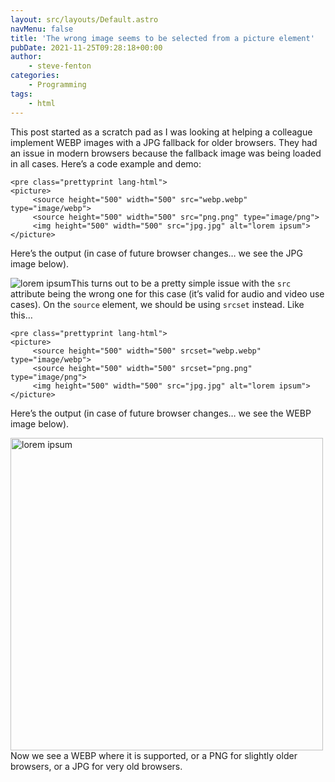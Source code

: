 ```yaml
---
layout: src/layouts/Default.astro
navMenu: false
title: 'The wrong image seems to be selected from a picture element'
pubDate: 2021-11-25T09:28:18+00:00
author:
    - steve-fenton
categories:
    - Programming
tags:
    - html
---
```


This post started as a scratch pad as I was looking at helping a colleague implement WEBP images with a JPG fallback for older browsers. They had an issue in modern browsers because the fallback image was being loaded in all cases. Here’s a code example and demo:

```
<pre class="prettyprint lang-html">
<picture>
     <source height="500" width="500" src="webp.webp" type="image/webp">
     <source height="500" width="500" src="png.png" type="image/png">
     <img height="500" width="500" src="jpg.jpg" alt="lorem ipsum">
</picture>
```
Here’s the output (in case of future browser changes… we see the JPG image below).

<picture><source height="500" src="https://www.stevefenton.co.uk/wp-content/uploads/2021/11/webp.webp" type="image/webp" width="500"><source height="500" src="https://www.stevefenton.co.uk/wp-content/uploads/2021/11/png.png" type="image/png" width="500">![lorem ipsum](https://www.stevefenton.co.uk/wp-content/uploads/2021/11/jpg.jpg)</source></source></picture>This turns out to be a pretty simple issue with the `src` attribute being the wrong one for this case (it’s valid for audio and video use cases). On the `source` element, we should be using `srcset` instead. Like this…

```
<pre class="prettyprint lang-html">
<picture>
     <source height="500" width="500" srcset="webp.webp" type="image/webp">
     <source height="500" width="500" srcset="png.png" type="image/png">
     <img height="500" width="500" src="jpg.jpg" alt="lorem ipsum">
</picture>
```
Here’s the output (in case of future browser changes… we see the WEBP image below).

<picture><source height="500" srcset="https://www.stevefenton.co.uk/wp-content/uploads/2021/11/webp.webp" type="image/webp" width="500"><source height="500" srcset="https://www.stevefenton.co.uk/wp-content/uploads/2021/11/png.png" type="image/png" width="500">![lorem ipsum](https://www.stevefenton.co.uk/wp-content/uploads/2021/11/jpg.jpg)</source></source></picture>Now we see a WEBP where it is supported, or a PNG for slightly older browsers, or a JPG for very old browsers.
